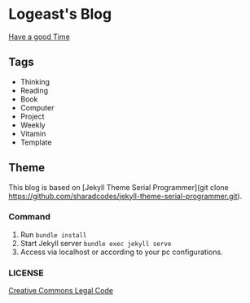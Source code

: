 # Logeast's Blog

[Have a good Time](https://logeast.github.io)

## Tags

- Thinking
- Reading
- Book
- Computer
- Project
- Weekly
- Vitamin
- Template

## Theme

This blog is based on [Jekyll Theme Serial Programmer](git clone https://github.com/sharadcodes/jekyll-theme-serial-programmer.git).

### Command

1. Run `bundle install`
2. Start Jekyll server `bundle exec jekyll serve`
3. Access via localhost or according to your pc configurations.

### LICENSE

[Creative Commons Legal Code](./LICENSE)
